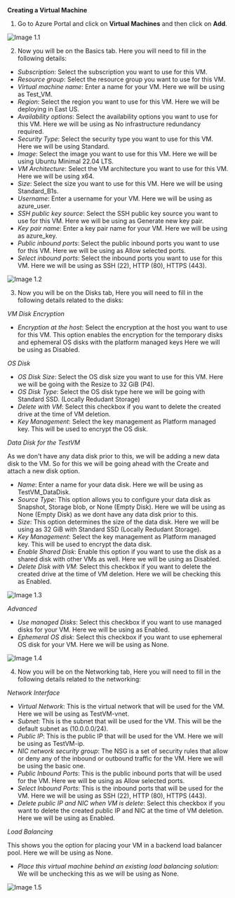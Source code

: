 **Creating a Virtual Machine**

1. Go to Azure Portal and click on **Virtual Machines** and then click on **Add**.

![Image 1.1](https://github.com/cloud-devops-enthusiast/Microsoft-Azure/blob/42820c42506c0a2364d0f1b9811ad9f481d39a6c/Images/Screenshot%202023-08-15%20224310.png)

2. Now you will be on the Basics tab. Here you will need to fill in the following details:

- *Subscription*: Select the subscription you want to use for this VM.
- *Resource group*: Select the resource group you want to use for this VM.
- *Virtual machine name*: Enter a name for your VM. Here we will be using as Test_VM.
- *Region*: Select the region you want to use for this VM. Here we will be deploying in East US.
- *Availability options*: Select the availability options you want to use for this VM. Here we will be using as No infrastructure redundancy required.
- *Security Type*: Select the security type you want to use for this VM. Here we will be using Standard.
- *Image*: Select the image you want to use for this VM. Here we will be using Ubuntu Minimal 22.04 LTS.
- *VM Architecture*: Select the VM architecture you want to use for this VM. Here we will be using x64.
- *Size*: Select the size you want to use for this VM. Here we will be using Standard_B1s.
- *Username*: Enter a username for your VM. Here we will be using as azure_user.
- *SSH public key source*: Select the SSH public key source you want to use for this VM. Here we will be using as Generate new key pair.
- *Key pair name*: Enter a key pair name for your VM. Here we will be using as azure_key.
- *Public inbound ports*: Select the public inbound ports you want to use for this VM. Here we will be using as Allow selected ports.
- *Select inbound ports*: Select the inbound ports you want to use for this VM. Here we will be using as SSH (22), HTTP (80), HTTPS (443).

![Image 1.2](https://github.com/cloud-devops-enthusiast/Microsoft-Azure/blob/3f0e92015353e5b925c4eed270cd5090ba6bcebd/Images/portal.azure.com__pwa%3D13.png)

3. Now you will be on the Disks tab, Here you will need to fill in the following details related to the disks:

*VM Disk Encryption*

- *Encryption at the host*: Select the encryption at the host you want to use for this VM. This option enables the encryption for the temporary disks and ephemeral OS disks with the platform managed keys  Here we will be using as Disabled.

*OS Disk*

- *OS Disk Size*: Select the OS disk size you want to use for this VM. Here we will be going with the Resize to 32 GiB (P4).
- *OS Disk Type*: Select the OS disk type here we will be going with Standard SSD. (Locally Redudant Storage)
- *Delete with VM*: Select this checkbox if you want to delete the created drive at the time of VM deletion.
- *Key Management*: Select the key management as Platform managed key. This will be used to encrypt the OS disk.

*Data Disk for the TestVM*

As we don't have any data disk prior to this, we will be adding a new data disk to the VM. So for this we will be going ahead with the Create and attach a new disk option.

- *Name*: Enter a name for your data disk. Here we will be using as TestVM_DataDisk.
- *Source Type*: This option allows you to configure your data disk as Snapshot, Storage blob, or None (Empty Disk). Here we will be using as None (Empty Disk) as we dont have any data disk prior to this.
- *Size*: This option determines the size of the data disk. Here we will be using as 32 GiB with Standard SSD (Locally Redudant Storage).
- *Key Management*: Select the key management as Platform managed key. This will be used to encrypt the data disk.
- *Enable Shared Disk*: Enable this option if you want to use the disk as a shared disk with other VMs as well. Here we will be using as Disabled.
- *Delete Disk with VM*: Select this checkbox if you want to delete the created drive at the time of VM deletion. Here we will be checking this as Enabled.

![Image 1.3](https://github.com/cloud-devops-enthusiast/Microsoft-Azure/blob/1de1619f5b98e4871372e082e0942736070f9afe/Images/portal.azure.com__pwa%3D14.png)

*Advanced*

- *Use managed Disks*: Select this checkbox if you want to use managed disks for your VM. Here we will be using as Enabled.
- *Ephemeral OS disk*: Select this checkbox if you want to use ephemeral OS disk for your VM. Here we will be using as None.

![Image 1.4](https://github.com/cloud-devops-enthusiast/Microsoft-Azure/blob/1de1619f5b98e4871372e082e0942736070f9afe/Images/portal.azure.com__pwa%3D15.png)

4. Now you will be on the Networking tab, Here you will need to fill in the following details related to the networking:

*Network Interface*

- *Virtual Network*: This is the virtual network that will be used for the VM. Here we will be using as TestVM-vnet.
- *Subnet*: This is the subnet that will be used for the VM. This will be the default subnet as (10.0.0.0/24).
- *Public IP*: This is the public IP that will be used for the VM. Here we will be using as TestVM-ip.
- *NIC network security group*: The NSG is a set of security rules that allow or deny any of the inbound or outbound traffic for the VM. Here we will be using the basic one.
- *Public Inbound Ports*: This is the public inbound ports that will be used for the VM. Here we will be using as Allow selected ports.
- *Select Inbound Ports*: This is the inbound ports that will be used for the VM. Here we will be using as SSH (22), HTTP (80), HTTPS (443).
- *Delete public IP and NIC when VM is delete*: Select this checkbox if you want to delete the created public IP and NIC at the time of VM deletion. Here we will be using as Enabled.

*Load Balancing*

This shows you the option for placing your VM in a backend load balancer pool. Here we will be using as None.

- *Place this virtual machine behind an existing load balancing solution*: We will be unchecking this as we will be using as None.

![Image 1.5](https://github.com/cloud-devops-enthusiast/Microsoft-Azure/blob/aa361e833c355a0c5777fd261c9d377921f48360/Images/portal.azure.com__pwa%3D16.png)